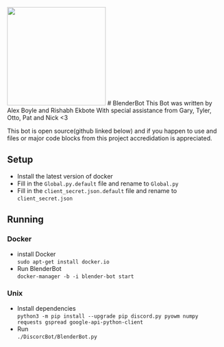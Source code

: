 
<img src="http://i.imgur.com/5fBK3NV.jpg" width="230"/>
# BlenderBot
  This Bot was written by Alex Boyle and Rishabh Ekbote  
With special assistance from Gary, Tyler, Otto, Pat and Nick <3

  This bot is open source(github linked below) and if you happen to use and files or major code blocks from this project accredidation is appreciated.  
## Setup
- Install the latest version of docker
- Fill in the `Global.py.default` file and rename to `Global.py` 
- Fill in the `client_secret.json.default` file and rename to `client_secret.json`  
## Running  
### Docker  
- install Docker   
`sudo apt-get install docker.io`  
- Run BlenderBot  
`docker-manager -b -i blender-bot start`  
### Unix
- Install dependencies  
`python3 -m pip install --upgrade pip discord.py pyowm numpy requests gspread google-api-python-client`  
- Run  
`./DiscorcBot/BlenderBot.py`  
